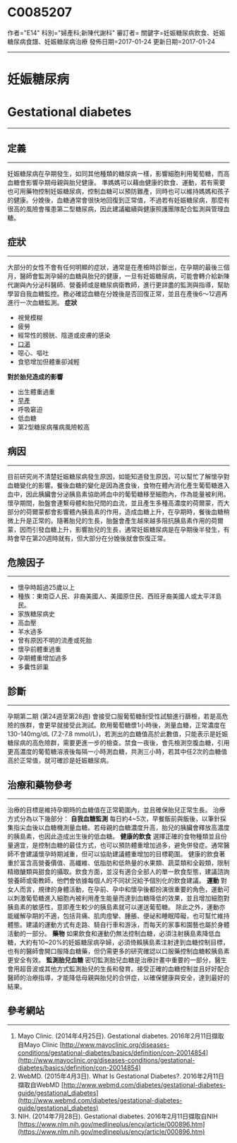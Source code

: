 # C0085207
作者="E14"
科別="婦產科;新陳代謝科"
審訂者=
關鍵字=妊娠糖尿病飲食、妊娠糖尿病食譜、妊娠糖尿病治療
發佈日期=2017-01-24
更新日期=2017-01-24

----------
# 妊娠糖尿病
# Gestational diabetes
----------
## 定義
----------

妊娠糖尿病在孕期發生，如同其他種類的糖尿病一樣，影響細胞利用葡萄糖，而高血糖會影響孕期母親與胎兒健康。 準媽媽可以藉由健康的飲食、運動，若有需要也可用藥物控制妊娠糖尿病，控制血糖可以預防難產，同時也可以維持媽媽和孩子的健康。分娩後，血糖通常會很快地回復到正常值，不過若有妊娠糖尿病，那麼有很高的風險會罹患第二型糖尿病，因此建議繼續與健康照護團隊配合監測與管理血糖。

## 症狀
----------

大部分的女性不會有任何明顯的症狀，通常是在產檢時診斷出，在孕期的最後三個月，醫師會監測孕婦的血糖與胎兒的健康，一旦有妊娠糖尿病，可能會轉介給新陳代謝與內分泌科醫師、營養師或是糖尿病衛教師，進行更詳盡的監測與指導，幫助學習自我血糖監控。務必確認血糖在分娩後是否回復正常，並且在產後6～12週再進行一次血糖監測。
**症狀**

- 視覺模糊
- 疲勞
- 經常性的膀胱、陰道或皮膚的感染
- [口渴](C0039971)
- 噁心、嘔吐
- 食慾增加但體重卻減輕

**對於胎兒造成的影響**

- 出生體重過重
- [早產](C0022876)
- 呼吸窘迫
- 低血糖
- 第2型糖尿病罹病風險較高
## 病因
----------

目前研究尚不清楚妊娠糖尿病發生原因，如能知道發生原因，可以幫忙了解懷孕對血糖變化的影響。餐後血糖的變化是因為進食後，食物在體內消化產生葡萄糖進入血中，因此胰臟會分泌胰島素協助將血中的葡萄糖移至細胞內，作為能量被利用。懷孕期間，胎盤會連繫母體和胎兒間的血流，並且產生多種高濃度的荷爾蒙，而大部分的荷爾蒙都會影響體內胰島素的作用，造成血糖上升，在孕期時，餐後血糖稍微上升是正常的。隨著胎兒的生長，胎盤會產生越來越多阻抗胰島素作用的荷爾蒙，因而引發血糖上升，影響胎兒的生長，通常妊娠糖尿病是在孕期後半發生，有時會早在第20週時就有，但大部分在分娩後就會恢復正常。

## 危險因子
----------
- 懷孕時超過25歲以上
- 種族：東南亞人民、非裔美國人、美國原住民、西班牙裔美國人或太平洋島民。
- 家族糖尿病史
- 高血壓
- 羊水過多
- 曾有原因不明的流產或死胎
- 懷孕前體重過重
- 孕期體重增加過多
- 多囊性卵巢 
## 診斷
----------

孕期第二期 (第24週至第28週) 會接受口服葡萄糖耐受性試驗進行篩檢，若是高危險的族群，會更早就接受此測試。飲用葡萄糖漿1小時後，測量血糖，正常濃度在130-140mg/dL (7.2-7.8 mmol/L)，若測出的血糖值高於此數值，只能表示是妊娠糖尿病的高危險群，需要更進一步的檢查。禁食一夜後，會先檢測空腹血糖，引用更高濃度的葡萄糖溶液後每隔一小時測血糖，共測三小時，若其中任2次的血糖值高於正常值，就可確診是妊娠糖尿病。

## 治療和藥物參考
----------

治療的目標是維持孕期時的血糖值在正常範圍內，並且確保胎兒正常生長。
治療方式分為以下幾部分：
**自我血糖監測**
每日約4~5次，早餐飯前與飯後，以筆針採集指尖血後以血糖機測量血糖。若母親的血糖濃度升高，胎兒的胰臟會釋放高濃度的胰島素，也因此造成出生後的低血糖。
**健康的飲食**
選擇正確的食物種類並且份量適宜，是控制血糖的最佳方式，也可以預防體重增加過多，避免併發症。通常醫師不會建議懷孕時期減重，但可以協助建議體重增加的目標範圍。
健康的飲食著重於富含高營養價值、高纖維、低脂肪和低熱量的水果類、蔬菜類和全穀類，限制精緻醣類與甜食的攝取。飲食方面，並沒有適合全部人的單一飲食型態，建議諮詢營養師或衛教師，他們會依據每個人的不同狀況給予個別化的飲食建議。
**運動**
對女人而言，規律的身體活動，在孕前、孕中和懷孕後都扮演很重要的角色，運動可以刺激葡萄糖進入細胞內被利用產生能量而達到血糖降低的效果，並且增加細胞對胰島素的敏感性，意即產生較少的胰島素就可以運送葡萄糖。
除此之外，運動亦能緩解孕期的不適，包括背痛、肌肉痙攣、腫脹、便祕和睡眠障礙，也可幫忙維持體態。建議的運動方式有走路、騎自行車和游泳，而每天的家事和園藝也屬於身體活動的一部分。
**藥物**
如果飲食和運動仍無法控制血糖，必須注射胰島素降低血糖，大約有10~20%的妊娠糖尿病孕婦，必須倚賴胰島素注射達到血糖控制目標，也有的醫師會開口服降血糖藥，但仍需更多的研究確認以口服藥控制血糖較胰島素更安全有效。
**監測胎兒血糖**
密切監測胎兒血糖是治療計畫中重要的一部分，醫生會用超音波或其他方式監測胎兒的生長和發育。接受正確的血糖控制並且好好配合醫師的治療指導，才能降低母親與胎兒的合併症，以確保健康與安全，達到最好的結果。

## 參考網站
----------
1. Mayo Clinic. (2014年4月25日). Gestational diabetes. 2016年2月11日擷取自Mayo Clinic
  [http://www.mayoclinic.org/diseases-conditions/gestational-diabetes/basics/definition/con-20014854](http://www.mayoclinic.org/diseases-conditions/gestational-diabetes/basics/definition/con-20014854)
2. WebMD. (2015年4月3日). What Is Gestational Diabetes?. 2016年2月11日擷取自WebMD
  [http://www.webmd.com/diabetes/gestational-diabetes-guide/gestational_diabetes](http://www.webmd.com/diabetes/gestational-diabetes-guide/gestational_diabetes)
3. NIH. (2014年7月28日). Gestational diabetes. 2016年2月11日擷取自NIH
  [https://www.nlm.nih.gov/medlineplus/ency/article/000896.htm](https://www.nlm.nih.gov/medlineplus/ency/article/000896.htm)


